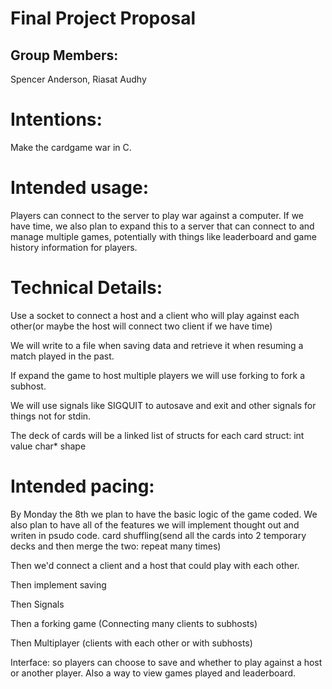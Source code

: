 # Final Project Proposal

## Group Members:

Spencer Anderson, Riasat Audhy
       
# Intentions:

Make the cardgame war in C.
    
# Intended usage:

Players can connect to the server to play war against a computer. If we have time, we also plan to expand this to a server that can connect to and manage multiple games, potentially with things like leaderboard and game history information for players.
  
# Technical Details:

Use a socket to connect a host and a client who will play against each other(or maybe the host will connect two client if we have time)

We will write to a file when saving data and retrieve it when resuming a match played in the past.

If expand the game to host multiple players we will use forking to fork a subhost.

We will use signals like SIGQUIT to autosave and exit and other signals for things not for stdin.



The deck of cards will be a linked list of structs for each card
struct:
int value
char* shape



    
# Intended pacing:

By Monday the 8th we plan to have the basic logic of the game coded.
We also plan to have all of the features we will implement thought out and writen in psudo code.
card shuffling(send all the cards into 2 temporary decks and then merge the two: repeat many times)

Then we'd connect a client and a host that could play with each other.

Then implement saving

Then Signals

Then a forking game (Connecting many clients to subhosts)

Then Multiplayer (clients with each other or with subhosts)

Interface: so players can choose to save and whether to play against a host or another player.
Also a way to view games played and leaderboard.
